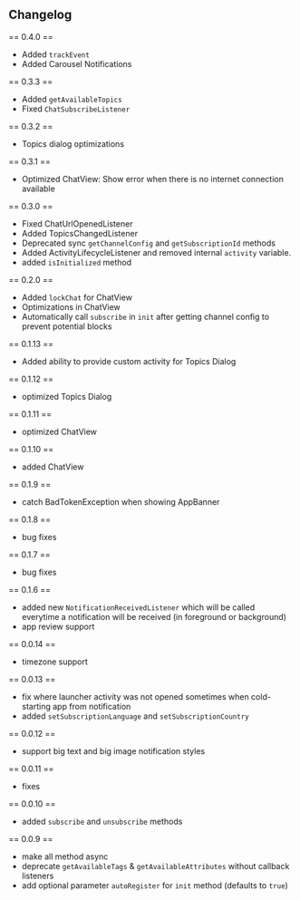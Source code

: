 ## Changelog

== 0.4.0 ==
* Added `trackEvent`
* Added Carousel Notifications

== 0.3.3 ==
* Added `getAvailableTopics`
* Fixed `ChatSubscribeListener`

== 0.3.2 ==
* Topics dialog optimizations

== 0.3.1 ==
* Optimized ChatView: Show error when there is no internet connection available

== 0.3.0 ==
* Fixed ChatUrlOpenedListener
* Added TopicsChangedListener
* Deprecated sync `getChannelConfig` and `getSubscriptionId` methods
* Added ActivityLifecycleListener and removed internal `activity` variable.
* added `isInitialized` method

== 0.2.0 ==
* Added `lockChat` for ChatView
* Optimizations in ChatView
* Automatically call `subscribe` in `init` after getting channel config to prevent potential blocks

== 0.1.13 ==
* Added ability to provide custom activity for Topics Dialog

== 0.1.12 ==
* optimized Topics Dialog

== 0.1.11 ==
* optimized ChatView

== 0.1.10 ==
* added ChatView

== 0.1.9 ==
* catch BadTokenException when showing AppBanner

== 0.1.8 ==
* bug fixes

== 0.1.7 ==
* bug fixes

== 0.1.6 ==
* added new `NotificationReceivedListener` which will be called everytime a notification will be received (in foreground or background)
* app review support

== 0.0.14 ==
* timezone support

== 0.0.13 ==
* fix where launcher activity was not opened sometimes when cold-starting app from notification
* added `setSubscriptionLanguage` and `setSubscriptionCountry`

== 0.0.12 ==
* support big text and big image notification styles

== 0.0.11 ==
* fixes

== 0.0.10 ==
* added `subscribe` and `unsubscribe` methods

== 0.0.9 ==
* make all method async
* deprecate `getAvailableTags` & `getAvailableAttributes` without callback listeners
* add optional parameter `autoRegister` for `init` method (defaults to `true`)

